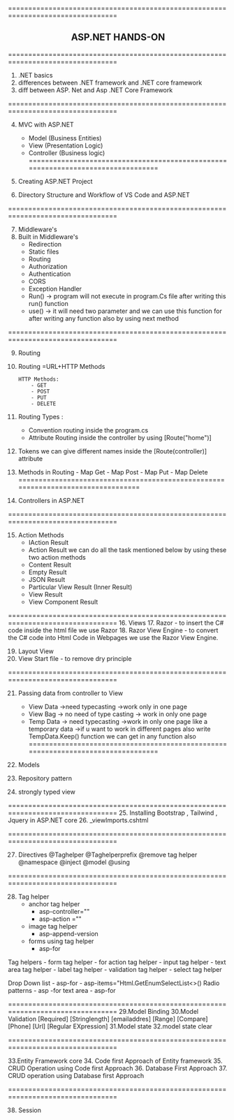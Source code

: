 =================================================================================
<h2 align="center">ASP.NET HANDS-ON</h2>
=================================================================================

1. .NET basics 
2. differences between .NET framework and .NET core framework 
3. diff between ASP. Net and Asp .NET Core Framework

=================================================================================

4. MVC with ASP.NET
	- Model (Business Entities)
	- View (Presentation Logic)
	- Controller (Business logic)
=================================================================================

5. Creating ASP.NET Project 
6. Directory Structure and Workflow of VS Code and ASP.NET

=================================================================================

7. Middleware's
8. Built in Middleware's
	- Redirection
	- Static files
	- Routing
	- Authorization
	- Authentication
	- CORS
	- Exception Handler 
	- Run() -> program will not execute in program.Cs file after writing this run() function
	- use() -> it will need two parameter and we can use this function for after writing any function also by using next method
 
=================================================================================

9. Routing 
10. Routing =URL+HTTP Methods
		
		HTTP Methods:
			- GET
			- POST
			- PUT
			- DELETE
11. Routing Types :
	- Convention routing 
		inside the program.cs
	- Attribute Routing 
		inside the controller by using [Route("home")]
12. Tokens 
	we can give different names inside the [Route(controller)] attribute 
13. Methods in Routing 
		- Map Get
		- Map Post
		- Map Put
		- Map Delete 
=================================================================================

14. Controllers in ASP.NET

=================================================================================

15. Action Methods 
	- IAction Result
	- Action Result
	we can do all the task mentioned below by using these two action methods 
	- Content Result
	- Empty Result
	- JSON Result
	- Particular View Result (Inner Result)
	- View Result
	- View Component Result

=================================================================================
16. Views 
17. Razor - to insert the C# code inside the html file we use Razor 
18. Razor View Engine - to convert the C# code into Html Code in Webpages we use the Razor View Engine. 

19. Layout View 
20. View Start file - to remove dry principle 

=================================================================================

21. Passing data from controller to View 
	- View Data
		->need typecasting 
		->work only in one page 
	- View Bag
		-> no need of type casting
		-> work in only one page
	- Temp Data
		-> need typecasting
		->work in only one page like a temporary data
		->if u want to work in different pages also write TempData.Keep() function we can get in any function also
=================================================================================

22. Models
23. Repository pattern
24. strongly typed view

=================================================================================
25. Installing Bootstrap , Tailwind , Jquery in ASP.NET core
26. _viewImports.cshtml

=================================================================================

27. Directives
	@Taghelper
	@Taghelperprefix
	@remove tag helper
	@namespace
	@inject
	@model
	@using

=================================================================================

28. Tag helper
	- anchor tag helper 
		* asp-controller=""
		* asp-action =""
	- image tag helper
		* asp-append-version
	- forms using tag helper
		* asp-for
	
Tag helpers
	- form tag helper
	- for action tag helper
	- input tag helper
	- text area tag helper
	- label tag helper
	- validation tag helper
	- select tag helper
 
Drop Down list
	- asp-for
	- asp-items="Html.GetEnumSelectList<>()
 Radio patterns
	- asp -for
 text area
	- asp-for

	
=================================================================================
29.Model Binding
30.Model Validation
	[Required]
	[Stringlength]
	[emailaddres]
	[Range]
	[Compare]
	[Phone]
	[Url]
	[Regular EXpression]
31.Model state
32.model state clear

=================================================================================

33.Entity Framework core
34. Code first Approach of Entity framework
35. CRUD Operation using Code first Approach
36. Database First Approach 
37. CRUD operation using Database first Approach

=================================================================================

38. Session
